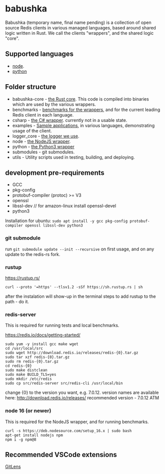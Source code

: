 # babushka

Babushka (temporary name, final name pending) is a collection of open source Redis clients in various managed languages, based around shared logic written in Rust. We call the clients "wrappers", and the shared logic "core".

## Supported languages

-   [node](./node/README.md).
-   [python](./python/README.md)

## Folder structure

-   babushka-core - [the Rust core](./babushka-core/README.md). This code is compiled into binaries which are used by the various wrappers.
-   benchmarks - [benchmarks for the wrappers](./benchmarks/README.md), and for the current leading Redis client in each language.
-   csharp - [the C# wrapper](./csharp/README.md). currently not in a usable state.
-   examples - [Sample applications](./examples/), in various languages, demonstrating usage of the client.
-   logger_core - [the logger we use](./logger_core/).
-   node - [the NodeJS wrapper](./node/README.md).
-   python - [the Python3 wrapper](./python/README.md)
-   submodules - git submodules.
-   utils - Utility scripts used in testing, building, and deploying.

## development pre-requirements

-   GCC
-   pkg-config
-   protobuf-compiler (protoc) >= V3
-   openssl
-   libssl-dev // for amazon-linux install openssl-devel
-   python3

Installation for ubuntu:
`sudo apt install -y gcc pkg-config protobuf-compiler openssl libssl-dev python3`

### git submodule

run `git submodule update --init --recursive` on first usage, and on any update to the redis-rs fork.

### rustup

https://rustup.rs/

```
curl --proto '=https' --tlsv1.2 -sSf https://sh.rustup.rs | sh
```

after the instalation will show-up in the terminal steps to add rustup to the path - do it.

### redis-server

This is required for running tests and local benchmarks.

https://redis.io/docs/getting-started/

```
sudo yum -y install gcc make wget
cd /usr/local/src
sudo wget http://download.redis.io/releases/redis-{0}.tar.gz
sudo tar xzf redis-{0}.tar.gz
sudo rm redis-{0}.tar.gz
cd redis-{0}
sudo make distclean
sudo make BUILD_TLS=yes
sudo mkdir /etc/redis
sudo cp src/redis-server src/redis-cli /usr/local/bin
```

change {0} to the version you want, e.g. 7.0.12. version names are available here: http://download.redis.io/releases/
recommended version - 7.0.12 ATM

### node 16 (or newer)

This is required for the NodeJS wrapper, and for running benchmarks.

```
curl -s https://deb.nodesource.com/setup_16.x | sudo bash
apt-get install nodejs npm
npm i -g npm@8
```

## Recommended VSCode extensions

[GitLens](https://marketplace.visualstudio.com/items?itemName=eamodio.gitlens)
